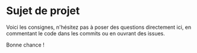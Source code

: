 # Sujet de projet

Voici les consignes, n'hésitez pas à poser des questions directement ici, en commentant le code dans les commits ou en ouvrant des issues.

Bonne chance !
